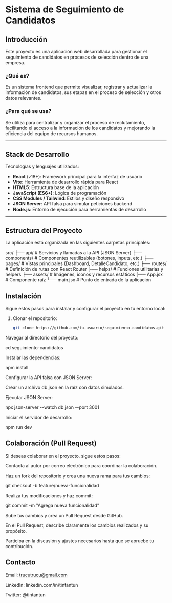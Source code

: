 # Sistema de Seguimiento de Candidatos

## Introducción

Este proyecto es una aplicación web desarrollada para gestionar el seguimiento de candidatos en procesos de selección dentro de una empresa.

### ¿Qué es?

Es un sistema frontend que permite visualizar, registrar y actualizar la información de candidatos, sus etapas en el proceso de selección y otros datos relevantes.

### ¿Para qué se usa?

Se utiliza para centralizar y organizar el proceso de reclutamiento, facilitando el acceso a la información de los candidatos y mejorando la eficiencia del equipo de recursos humanos.

---

## Stack de Desarrollo

Tecnologías y lenguajes utilizados:

- **React** (v18+): Framework principal para la interfaz de usuario
- **Vite**: Herramienta de desarrollo rápida para React
- **HTML5**: Estructura base de la aplicación
- **JavaScript (ES6+)**: Lógica de programación
- **CSS Modules / Tailwind**: Estilos y diseño responsivo
- **JSON Server**: API falsa para simular peticiones backend
- **Node.js**: Entorno de ejecución para herramientas de desarrollo

---

## Estructura del Proyecto

La aplicación está organizada en las siguientes carpetas principales:


src/ ├── api/           # Servicios y llamadas a la API (JSON Server) 
     ├── components/    # Componentes reutilizables (botones, inputs, etc.) 
     ├── pages/         # Vistas principales (Dashboard, DetalleCandidato, etc.) 
     ├── routes/        # Definición de rutas con React Router 
     ├── helps/         # Funciones utilitarias y helpers 
     ├── assets/        # Imágenes, íconos y recursos estáticos 
     ├── App.jsx        # Componente raíz 
     └── main.jsx       # Punto de entrada de la aplicación


## Instalación

Sigue estos pasos para instalar y configurar el proyecto en tu entorno local:

1. Clonar el repositorio:
   ```bash
   git clone https://github.com/tu-usuario/seguimiento-candidatos.git

Navegar al directorio del proyecto:

cd seguimiento-candidatos

Instalar las dependencias:

npm install

Configurar la API falsa con JSON Server:

Crear un archivo db.json en la raíz con datos simulados.

Ejecutar JSON Server:

npx json-server --watch db.json --port 3001

Iniciar el servidor de desarrollo:

npm run dev

## Colaboración (Pull Request)

Si deseas colaborar en el proyecto, sigue estos pasos:

Contacta al autor por correo electrónico para coordinar la colaboración.

Haz un fork del repositorio y crea una nueva rama para tus cambios:

git checkout -b feature/nueva-funcionalidad

Realiza tus modificaciones y haz commit:

git commit -m "Agrega nueva funcionalidad"

Sube tus cambios y crea un Pull Request desde GitHub.

En el Pull Request, describe claramente los cambios realizados y su propósito.

Participa en la discusión y ajustes necesarios hasta que se apruebe tu contribución.

## Contacto

Email: trucutrucu@gmail.com

LinkedIn: linkedin.com/in/tintantun

Twitter: @tintantun
